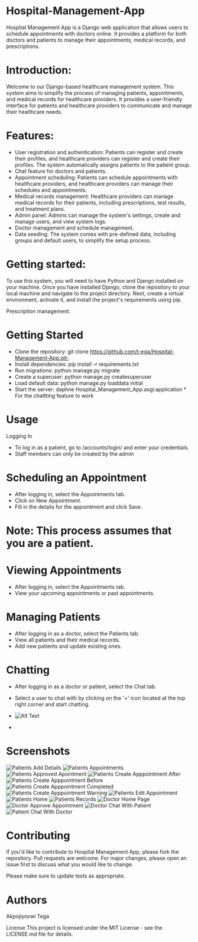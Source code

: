 # Hospital-Management-App


Hospital Management App is a Django web application that allows users to schedule appointments with doctors online. It provides a platform for both doctors and patients to manage their appointments, medical records, and prescriptions.
# Introduction:

Welcome to our Django-based healthcare management system. This system aims to simplify the process of managing patients, appointments, and medical records for healthcare providers. It provides a user-friendly interface for patients and healthcare providers to communicate and manage their healthcare needs.

 # Features:

- User registration and authentication: Patients can register and create their profiles, and healthcare providers can register and create their profiles. The system automatically assigns patients to the patient group.
- Chat feature for doctors and patients.
- Appointment scheduling: Patients can schedule appointments with healthcare providers, and healthcare providers can manage their schedules and appointments.
- Medical records management: Healthcare providers can manage medical records for their patients, including prescriptions, test results, and treatment plans.
- Admin panel: Admins can manage the system's settings, create and manage users, and view system logs.
- Doctor management and schedule management.
- Data seeding: The system comes with pre-defined data, including groups and default users, to simplify the setup process.
# Getting started:

To use this system, you will need to have Python and Django installed on your machine. Once you have installed Django, clone the repository to your local machine and navigate to the project directory. Next, create a virtual environment, activate it, and install the project's requirements using pip.


Prescription management.

# Getting Started
- Clone the repository: git clone https://github.com/t-ega/Hospital-Management-App.git- 
- Install dependencies: pip install -r requirements.txt
- Run migrations: python manage.py migrate
- Create a superuser: python manage.py createsuperuser
- Load default data: python manage.py loaddata initial
- Start the server: daphne Hospital_Management_App.asgi:application * For the chattting feature to work
# Usage
Logging In
- To log in as a patient, go to /accounts/login/ and enter your credentials.
- Staff members can only be created by the admin
# Scheduling an Appointment
- After logging in, select the Appointments tab.
- Click on New Appointment.
- Fill in the details for the appointment and click Save.
# Note: This process assumes that you are a patient.
# Viewing Appointments
- After logging in, select the Appointments tab.
- View your upcoming appointments or past appointments.
# Managing Patients
- After logging in as a doctor, select the Patients tab.
- View all patients and their medical records.
- Add new patients and update existing ones.
# Chatting
- After logging in as a doctor or patient, select the Chat tab.
- Select a user to chat with by clicking on the '+' icon located at the top right corner and start chatting.
- ![Alt Text](Screenshots/hospital%20management%20chat%20video.gif)

- 

# Screenshots
![Patients Add Details](Screenshots/patients%20add%20details.png)
![Patients Appointments](Screenshots/patients%20appointments.png)
![Patients Approved Apointment](Screenshots/patients%20approved%20apointment.png)
![Patients Create Apppointment After](Screenshots/patients%20create%20apppointment%20after.png)
![Patients Create Apppointment Before](Screenshots/patients%20create%20apppointment%20before.png)
![Patients Create Apppointment Completed](Screenshots/patients%20create%20apppointment%20completed.png)
![Patients Create Apppointment Warning](Screenshots/patients%20create%20apppointment%20warning.png)
![Patients Edit Appointment](Screenshots/patients%20edit%20appointment.png)
![Patients Home](Screenshots/patients%20home.png)
![Patients Records](Screenshots/patients%20records.png)
![Doctor Home Page](Screenshots/doctor%20home.png)
![Doctor Approve Appointment](Screenshots/doctor%20approve%20appointment.png)
![Doctor Chat With Patient](Screenshots/doctor%20chat%20with%20patient.png)
![Patient Chat With Doctor](Screenshots/patient%20chat%20with%20doctor.png)


# Contributing
If you'd like to contribute to Hospital Management App, please fork the repository.
Pull requests are welcome. For major changes, please open an issue first to discuss what you would like to change.

Please make sure to update tests as appropriate.
# Authors
Akpojiyovwi Tega

License
This project is licensed under the MIT License - see the LICENSE.md file for details.
